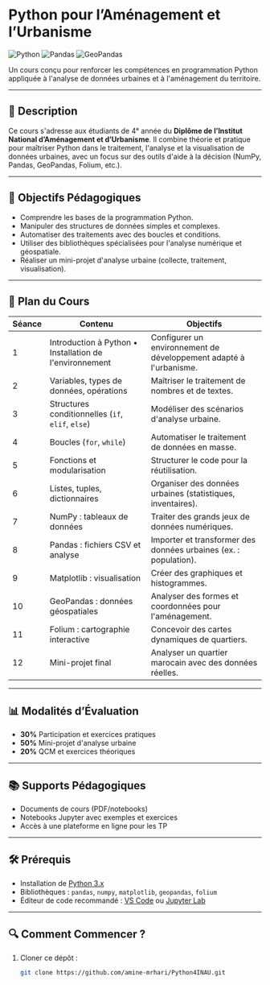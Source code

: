 # Python pour l’Aménagement et l’Urbanisme

![Python](https://img.shields.io/badge/Python-3.x-blue) ![Pandas](https://img.shields.io/badge/Pandas-%3E=1.0-green) ![GeoPandas](https://img.shields.io/badge/GeoPandas-0.10-lightgreen)

Un cours conçu pour renforcer les compétences en programmation Python appliquée à l'analyse de données urbaines et à l'aménagement du territoire.

---

## 📝 Description  
Ce cours s'adresse aux étudiants de 4ᵉ année du **Diplôme de l’Institut National d’Aménagement et d’Urbanisme**. Il combine théorie et pratique pour maîtriser Python dans le traitement, l'analyse et la visualisation de données urbaines, avec un focus sur des outils d'aide à la décision (NumPy, Pandas, GeoPandas, Folium, etc.).

---

## 🎯 Objectifs Pédagogiques  
- Comprendre les bases de la programmation Python.  
- Manipuler des structures de données simples et complexes.  
- Automatiser des traitements avec des boucles et conditions.  
- Utiliser des bibliothèques spécialisées pour l'analyse numérique et géospatiale.  
- Réaliser un mini-projet d'analyse urbaine (collecte, traitement, visualisation).  

---

## 📅 Plan du Cours  

| Séance | Contenu | Objectifs |  
|--------|---------|-----------|  
| 1 | Introduction à Python • Installation de l'environnement | Configurer un environnement de développement adapté à l'urbanisme. |  
| 2 | Variables, types de données, opérations | Maîtriser le traitement de nombres et de textes. |  
| 3 | Structures conditionnelles (`if`, `elif`, `else`) | Modéliser des scénarios d'analyse urbaine. |  
| 4 | Boucles (`for`, `while`) | Automatiser le traitement de données en masse. |  
| 5 | Fonctions et modularisation | Structurer le code pour la réutilisation. |  
| 6 | Listes, tuples, dictionnaires | Organiser des données urbaines (statistiques, inventaires). |  
| 7 | NumPy : tableaux de données | Traiter des grands jeux de données numériques. |  
| 8 | Pandas : fichiers CSV et analyse | Importer et transformer des données urbaines (ex. : population). |  
| 9 | Matplotlib : visualisation | Créer des graphiques et histogrammes. |  
| 10 | GeoPandas : données géospatiales | Analyser des formes et coordonnées pour l'aménagement. |  
| 11 | Folium : cartographie interactive | Concevoir des cartes dynamiques de quartiers. |  
| 12 | Mini-projet final | Analyser un quartier marocain avec des données réelles. |  

---

## 📊 Modalités d’Évaluation  
- **30%** Participation et exercices pratiques  
- **50%** Mini-projet d'analyse urbaine  
- **20%** QCM et exercices théoriques  

---

## 📚 Supports Pédagogiques  
- Documents de cours (PDF/notebooks)  
- Notebooks Jupyter avec exemples et exercices  
- Accès à une plateforme en ligne pour les TP  

---

## 🛠 Prérequis  
- Installation de [Python 3.x](https://www.python.org/downloads/)  
- Bibliothèques : `pandas`, `numpy`, `matplotlib`, `geopandas`, `folium`  
- Éditeur de code recommandé : [VS Code](https://code.visualstudio.com/) ou [Jupyter Lab](https://jupyter.org/)  

---

## 🔍 Comment Commencer ?  
1. Cloner ce dépôt :  
   ```bash  
   git clone https://github.com/amine-mrhari/Python4INAU.git  

